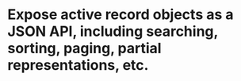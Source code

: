 # Expose active record objects as a JSON API, including searching, sorting, paging, partial representations, etc.

